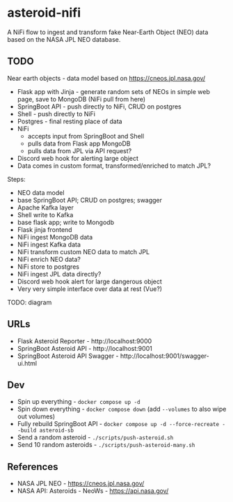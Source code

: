 # asteroid-nifi

A NiFi flow to ingest and transform fake Near-Earth Object (NEO) data based on the NASA JPL NEO database.

## TODO

Near earth objects - data model based on https://cneos.jpl.nasa.gov/

- Flask app with Jinja - generate random sets of NEOs in simple web page, save to MongoDB (NiFi pull from here)
- SpringBoot API - push directly to NiFi, CRUD on postgres
- Shell - push directly to NiFi
- Postgres - final resting place of data
- NiFi 
  - accepts input from SpringBoot and Shell
  - pulls data from Flask app MongoDB
  - pulls data from JPL via API request?
- Discord web hook for alerting large object
- Data comes in custom format, transformed/enriched to match JPL?

Steps:

- NEO data model
- base SpringBoot API; CRUD on postgres; swagger
- Apache Kafka layer
- Shell write to Kafka
- base flask app; write to Mongodb
- Flask jinja frontend
- NiFi ingest MongoDB data
- NiFi ingest Kafka data
- NiFi transform custom NEO data to match JPL
- NiFi enrich NEO data?
- NiFi store to postgres
- NiFi ingest JPL data directly?
- Discord web hook alert for large dangerous object
- Very very simple interface over data at rest (Vue?)

TODO: diagram

## URLs

- Flask Asteroid Reporter - http://localhost:9000
- SpringBoot Asteroid API - http://localhost:9001
- SpringBoot Asteroid API Swagger - http://localhost:9001/swagger-ui.html

## Dev

- Spin up everything - `docker compose up -d`
- Spin down everything - `docker compose down` (add `--volumes` to also wipe out volumes)
- Fully rebuild SpringBoot API - `docker compose up -d --force-recreate --build asteroid-sb`
- Send a random asteroid - `./scripts/push-asteroid.sh`
- Send 10 random asteroids - `./scripts/push-asteroid-many.sh`

## References

- NASA JPL NEO - https://cneos.jpl.nasa.gov/
- NASA API: Asteroids - NeoWs - https://api.nasa.gov/
